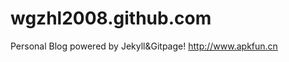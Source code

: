 wgzhl2008.github.com
================

Personal Blog powered by Jekyll&amp;Gitpage! http://www.apkfun.cn
